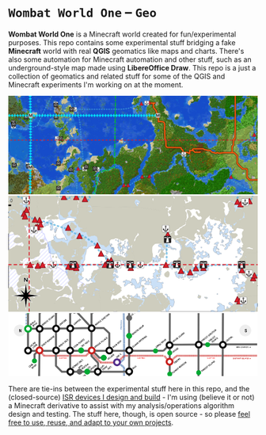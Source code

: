 # `Wombat World One` &ndash; `Geo`

**Wombat World One** is a Minecraft world created for fun/experimental purposes. This repo contains some experimental stuff bridging a fake **Minecraft** world with real **QGIS** geomatics like maps and charts. There's also some automation for Minecraft automation and other stuff, such as an underground-style map made using **LibereOffice Draw**. This repo is a just a collection of geomatics and related stuff for some of the QGIS and Minecraft experiments I'm working on at the moment. 

<img src=meta/meta-banner.png>
<img src=meta/meta-nautical-chart.png>
<img src=meta/meta-tube-map.png>

There are tie-ins between the experimental stuff here in this repo, and the (closed-source) [ISR devices I design and build](https://github.com/cpknight/Paro) - I'm using (believe it or not) a Minecraft derivative to assist with my analysis/operations algorithm design and testing. The stuff here, though, is open source - so please [feel free to use, reuse, and adapt to your own projects](LICENSE).
